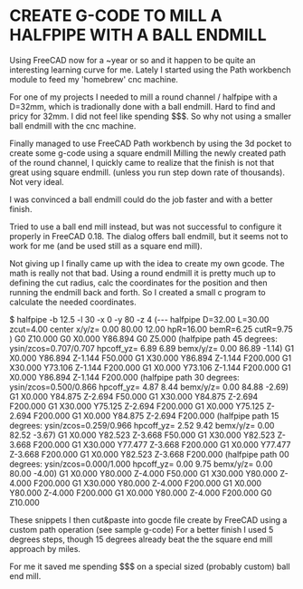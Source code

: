 

CREATE G-CODE TO MILL A HALFPIPE WITH A BALL ENDMILL
====================================================

Using FreeCAD now for a ~year or so and it happen to be quite an interesting learning curve for me.
Lately I started using the Path workbench module to feed my 'homebrew' cnc machine. 

For one of my projects I needed to mill a round channel / halfpipe with a D=32mm, which is tradionally done with a ball endmill.
Hard to find and pricy for 32mm. I did not feel like spending $$$. So why not using a smaller ball endmill with the cnc machine.
 
Finally managed to use FreeCAD Path workbench by using the 3d pocket to create some g-code using a square endmill
Milling the newly created path of the round channel, I quickly came to realize that the finish is not that great using square endmill. 
(unless you run step down rate of thousands). Not very ideal.

I was convinced a ball endmill could do the job faster and with a better finish.

Tried to use a ball end mill instead, but was not successful to configure it properly in FreeCAD 0.18. 
The dialog offers ball endmill, but it seems not to work for me (and be used still as a square end mill). 

Not giving up I finally came up with the idea to create my own gcode. The math is really not that bad. 
Using a round endmill it is pretty much up to defining the cut radius, calc the coordinates for the position and then running the endmill back and forth. 
So I created a small c program to calculate the needed coordinates.


   $ halfpipe -b 12.5 -l 30 -x 0 -y 80 -z 4
   (--- halfpipe D=32.00 L=30.00 zcut=4.00 center x/y/z= 0.00 80.00 12.00 hpR=16.00 bemR=6.25 cutR=9.75 )
   G0 Z10.000
   G0 X0.000 Y86.894
   G0 Z5.000
   (halfpipe path 45 degrees: ysin/zcos=0.707/0.707 hpcoff_yz= 6.89 6.89 bemx/y/z= 0.00 86.89 -1.14)
   G1 X0.000 Y86.894 Z-1.144 F50.000
   G1 X30.000 Y86.894 Z-1.144 F200.000
   G1 X30.000 Y73.106 Z-1.144 F200.000
   G1 X0.000 Y73.106 Z-1.144 F200.000
   G1 X0.000 Y86.894 Z-1.144 F200.000
   (halfpipe path 30 degrees: ysin/zcos=0.500/0.866 hpcoff_yz= 4.87 8.44 bemx/y/z= 0.00 84.88 -2.69)
   G1 X0.000 Y84.875 Z-2.694 F50.000
   G1 X30.000 Y84.875 Z-2.694 F200.000
   G1 X30.000 Y75.125 Z-2.694 F200.000
   G1 X0.000 Y75.125 Z-2.694 F200.000
   G1 X0.000 Y84.875 Z-2.694 F200.000
   (halfpipe path 15 degrees: ysin/zcos=0.259/0.966 hpcoff_yz= 2.52 9.42 bemx/y/z= 0.00 82.52 -3.67)
   G1 X0.000 Y82.523 Z-3.668 F50.000
   G1 X30.000 Y82.523 Z-3.668 F200.000
   G1 X30.000 Y77.477 Z-3.668 F200.000
   G1 X0.000 Y77.477 Z-3.668 F200.000
   G1 X0.000 Y82.523 Z-3.668 F200.000
   (halfpipe path 00 degrees: ysin/zcos=0.000/1.000 hpcoff_yz= 0.00 9.75 bemx/y/z= 0.00 80.00 -4.00)
   G1 X0.000 Y80.000 Z-4.000 F50.000
   G1 X30.000 Y80.000 Z-4.000 F200.000
   G1 X30.000 Y80.000 Z-4.000 F200.000
   G1 X0.000 Y80.000 Z-4.000 F200.000
   G1 X0.000 Y80.000 Z-4.000 F200.000
   G0 Z10.000 

These snippets I then cut&paste into gocde file create by FreeCAD using a custom path operation (see sample g-code)
For a better finish I used 5 degrees steps, though 15 degrees already beat the the square end mill approach by miles.

For me it saved me spending $$$ on a special sized (probably custom) ball end mill.
